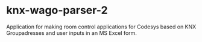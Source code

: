 # knx-wago-parser-2
Application for making room control applications for Codesys based on KNX Groupadresses and user inputs in an MS Excel form.
